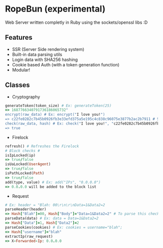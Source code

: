 # RopeBun (experimental)
Web Server written completly in Ruby using the sockets/openssl libs :D </br>


## Features
* SSR (Server Side rendering system) </br>
* Built-in data parsing utils </br>
* Login data with SHA256 hashing </br>
* Cookie based Auth (with a token generation function) </br>
* Modular! </br>


## Classes
* Cryptography
```ruby
generateToken(token_size) # Ex: generateToken(25)
=> 1687766340791736186065732"
encrypt(raw_data) # Ex: encrypt("I love you!")
=> c22fe0282c7b45b0926fb3e33efd375a5e195c4c838c96075e3877b2ac2b7911 # SHA256 for "I love you!"
check(raw_data, hash) # Ex: check("I love you!", "c22fe0282c7b45b0926fb3e33efd375a5e195c4c838c96075e3877b2ac2b7911")
=> true
```
* Firelock
```ruby
refresh() # Refreshes the Firelock
# Block checks #
isIpLocked(ip)
=> true/false
isUaLocked(UserAgent)
=> true/false
isPathLocked(Path)
=> true/false
add(type, value) # Ex: add("IPs", "0.0.0.0")
=> 0.0.0.0 will be added to the block list
```

* Request
```ruby
# Ex: header = "Blah: 00\r\n\r\nData=1&Data2=2
parseHeader(header)
=> Hash["Blah"]=00, Hash["Body"]="Data=1&Data2=2" # To parse this check bellow*
parseData(data) # Ex: data = Data=1&Data2=2
=> Hash["Data"]=1, Hash["Data2"]=2
parseCookies(cookies) # Ex: cookies = username="blah";
=> Hash["username"]="blah"
extractIp(raw_request)
=> X-Forwarded-Ip: 0.0.0.0
```
